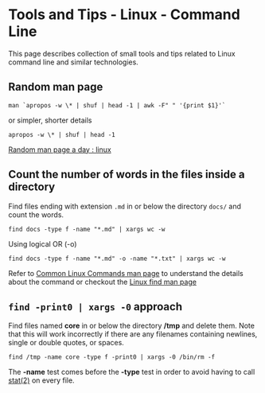 # Tools and Tips - Linux - Command Line

This page describes collection of small tools and tips related to Linux command line and similar technologies.

## Random man page

```
man `apropos -w \* | shuf | head -1 | awk -F" " '{print $1}'`
```

or simpler, shorter details

```
apropos -w \* | shuf | head -1
```

[Random man page a day : linux](https://www.reddit.com/r/linux/comments/18ky5t/random_man_page_a_day/)

## Count the number of words in the files inside a directory

Find files ending with extension `.md` in or below the directory `docs/` and count the words.

```
find docs -type f -name "*.md" | xargs wc -w
```

Using logical OR (-o)

```
find docs -type f -name "*.md" -o -name "*.txt" | xargs wc -w
```

Refer to [Common Linux Commands man page](../docs/linux/man/common-linux-commands.md) to understand the details about the command or checkout the [Linux find man page](https://man7.org/linux/man-pages/man1/find.1.html)

## `find -print0 | xargs -0` approach

Find files named **core** in or below the directory **/tmp** and delete them. Note that this will work incorrectly if there are any filenames containing newlines, single or double quotes, or spaces.

```
find /tmp -name core -type f -print0 | xargs -0 /bin/rm -f
```

The **-name** test comes before the **-type** test in order to avoid having to call [stat(2)](https://man.cx/stat(2)) on every file.